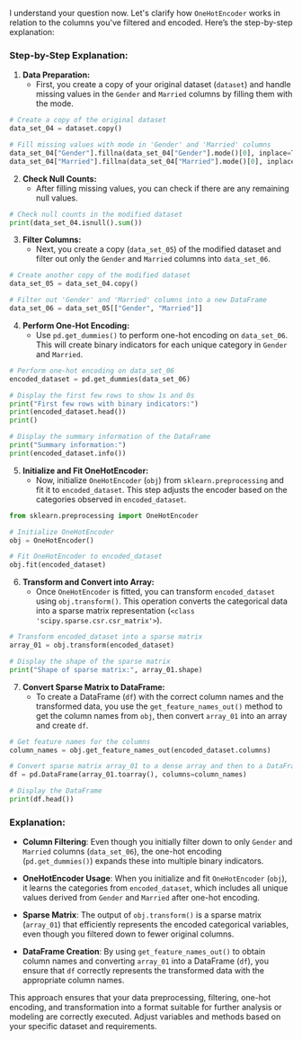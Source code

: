 I understand your question now. Let's clarify how `OneHotEncoder` works in relation to the columns you've filtered and encoded. Here’s the step-by-step explanation:

### Step-by-Step Explanation:

1. **Data Preparation:**
   - First, you create a copy of your original dataset (`dataset`) and handle missing values in the `Gender` and `Married` columns by filling them with the mode.

```python
# Create a copy of the original dataset
data_set_04 = dataset.copy()

# Fill missing values with mode in 'Gender' and 'Married' columns
data_set_04["Gender"].fillna(data_set_04["Gender"].mode()[0], inplace=True)
data_set_04["Married"].fillna(data_set_04["Married"].mode()[0], inplace=True)
```

2. **Check Null Counts:**
   - After filling missing values, you can check if there are any remaining null values.

```python
# Check null counts in the modified dataset
print(data_set_04.isnull().sum())
```

3. **Filter Columns:**
   - Next, you create a copy (`data_set_05`) of the modified dataset and filter out only the `Gender` and `Married` columns into `data_set_06`.

```python
# Create another copy of the modified dataset
data_set_05 = data_set_04.copy()

# Filter out 'Gender' and 'Married' columns into a new DataFrame
data_set_06 = data_set_05[["Gender", "Married"]]
```

4. **Perform One-Hot Encoding:**
   - Use `pd.get_dummies()` to perform one-hot encoding on `data_set_06`. This will create binary indicators for each unique category in `Gender` and `Married`.

```python
# Perform one-hot encoding on data_set_06
encoded_dataset = pd.get_dummies(data_set_06)

# Display the first few rows to show 1s and 0s
print("First few rows with binary indicators:")
print(encoded_dataset.head())
print()

# Display the summary information of the DataFrame
print("Summary information:")
print(encoded_dataset.info())
```

5. **Initialize and Fit OneHotEncoder:**
   - Now, initialize `OneHotEncoder` (`obj`) from `sklearn.preprocessing` and fit it to `encoded_dataset`. This step adjusts the encoder based on the categories observed in `encoded_dataset`.

```python
from sklearn.preprocessing import OneHotEncoder

# Initialize OneHotEncoder
obj = OneHotEncoder()

# Fit OneHotEncoder to encoded_dataset
obj.fit(encoded_dataset)
```

6. **Transform and Convert into Array:**
   - Once `OneHotEncoder` is fitted, you can transform `encoded_dataset` using `obj.transform()`. This operation converts the categorical data into a sparse matrix representation (`<class 'scipy.sparse.csr.csr_matrix'>`).

```python
# Transform encoded_dataset into a sparse matrix
array_01 = obj.transform(encoded_dataset)

# Display the shape of the sparse matrix
print("Shape of sparse matrix:", array_01.shape)
```

7. **Convert Sparse Matrix to DataFrame:**
   - To create a DataFrame (`df`) with the correct column names and the transformed data, you use the `get_feature_names_out()` method to get the column names from `obj`, then convert `array_01` into an array and create `df`.

```python
# Get feature names for the columns
column_names = obj.get_feature_names_out(encoded_dataset.columns)

# Convert sparse matrix array_01 to a dense array and then to a DataFrame with column_names
df = pd.DataFrame(array_01.toarray(), columns=column_names)

# Display the DataFrame
print(df.head())
```

### Explanation:

- **Column Filtering**: Even though you initially filter down to only `Gender` and `Married` columns (`data_set_06`), the one-hot encoding (`pd.get_dummies()`) expands these into multiple binary indicators.
  
- **OneHotEncoder Usage**: When you initialize and fit `OneHotEncoder` (`obj`), it learns the categories from `encoded_dataset`, which includes all unique values derived from `Gender` and `Married` after one-hot encoding.

- **Sparse Matrix**: The output of `obj.transform()` is a sparse matrix (`array_01`) that efficiently represents the encoded categorical variables, even though you filtered down to fewer original columns.

- **DataFrame Creation**: By using `get_feature_names_out()` to obtain column names and converting `array_01` into a DataFrame (`df`), you ensure that `df` correctly represents the transformed data with the appropriate column names.

This approach ensures that your data preprocessing, filtering, one-hot encoding, and transformation into a format suitable for further analysis or modeling are correctly executed. Adjust variables and methods based on your specific dataset and requirements.
